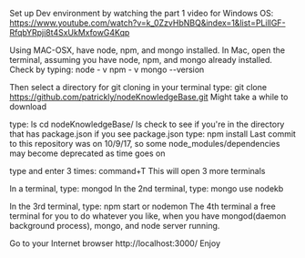 
Set up Dev environment by watching the part 1 video for Windows OS:
https://www.youtube.com/watch?v=k_0ZzvHbNBQ&index=1&list=PLillGF-RfqbYRpji8t4SxUkMxfowG4Kqp

Using MAC-OSX, have node, npm, and mongo installed.
In Mac, open the terminal, assuming you have node, npm, and mongo already installed.
Check by typing: 
node - v
npm - v
mongo --version

Then select a directory for git cloning in your terminal
type:
git clone https://github.com/patrickly/nodeKnowledgeBase.git
Might take a while to download

type: 
ls
cd nodeKnowledgeBase/
ls
check to see if you're in the directory that has package.json
if you see package.json
type:
npm install
Last commit to this repository was on 10/9/17, so some node_modules/dependencies may become deprecated as time goes on

type and enter 3 times:
command+T
This will open 3 more terminals

In a terminal, type: mongod
In the 2nd terminal, type: mongo
use nodekb

In the 3rd terminal, type: npm start or nodemon
The 4th terminal a free terminal for you to do whatever you like, when you have mongod(daemon background process), mongo, and node server running.

Go to your Internet browser
http://localhost:3000/
Enjoy

